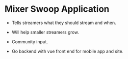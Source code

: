 # Mixer Swoop Application

- Tells streamers what they should stream and when.

- Will help smaller streamers grow.

- Community input.

- Go backend with vue front end for mobile app and site.